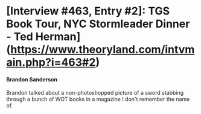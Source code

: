 # [Interview #463, Entry #2]: TGS Book Tour, NYC Stormleader Dinner - Ted Herman](https://www.theoryland.com/intvmain.php?i=463#2)

#### Brandon Sanderson

Brandon talked about a non-photoshopped picture of a sword stabbing through a bunch of WOT books in a magazine I don't remember the name of.

